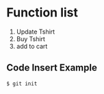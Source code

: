 # Function list
1. Update Tshirt
2. Buy Tshirt
3. add to cart

## Code Insert Example
```sh
$ git init
````